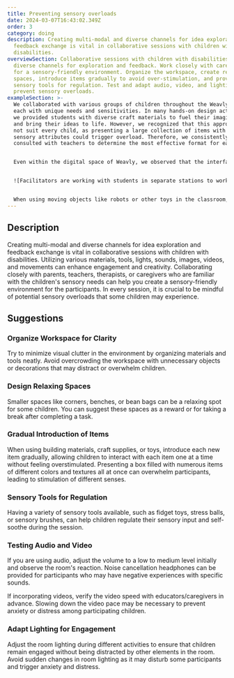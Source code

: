 ```yaml
---
title: Preventing sensory overloads
date: 2024-03-07T16:43:02.349Z
order: 3
category: doing
description: Creating multi-modal and diverse channels for idea exploration and
  feedback exchange is vital in collaborative sessions with children with
  disabilities.
overviewSection: Collaborative sessions with children with disabilities require
  diverse channels for exploration and feedback. Work closely with caregivers
  for a sensory-friendly environment. Organize the workspace, create relaxing
  spaces, introduce items gradually to avoid over-stimulation, and provide
  sensory tools for regulation. Test and adapt audio, video, and lighting to
  prevent sensory overloads.
exampleSection: >-
  We collaborated with various groups of children throughout the Weavly project,
  each with unique needs and sensitivities. In many hands-on design activities,
  we provided students with diverse craft materials to fuel their imaginations
  and bring their ideas to life. However, we recognized that this approach might
  not suit every child, as presenting a large collection of items with different
  sensory attributes could trigger overload. Therefore, we consistently
  consulted with teachers to determine the most effective format for each group.


  Even within the digital space of Weavly, we observed that the interface could be overwhelming. One option we incorporated, based on teacher recommendations, is "Simplification." This feature allows teachers to hide programming action blocks, simplifying the interface and gradually introducing more options as needed.


  ![Facilitators are working with students in separate stations to work with robots](/assets/uploads/robot-stations.jpg "Providing separate working stations to give students a chance to focus on one robot at a time")


  When using moving objects like robots or other toys in the classroom, we also observed sensitivities. To address this, we minimized the number of robots present, offered separate working stations, or created simplified lesson plans to control the robot's movements, avoiding any fast or uncontrolled actions.
---
```

## Description

Creating multi-modal and diverse channels for idea exploration and feedback exchange is vital in collaborative sessions with children with disabilities. Utilizing various materials, tools, lights, sounds, images, videos, and movements can enhance engagement and creativity. Collaborating closely with parents, teachers, therapists, or caregivers who are familiar with the children's sensory needs can help you create a sensory-friendly environment for the participants. In every session, it is crucial to be mindful of potential sensory overloads that some children may experience. 

## Suggestions

### Organize Workspace for Clarity

Try to minimize visual clutter in the environment by organizing materials and tools neatly. Avoid overcrowding the workspace with unnecessary objects or decorations that may distract or overwhelm children.

### Design Relaxing Spaces

Smaller spaces like corners, benches, or bean bags can be a relaxing spot for some children. You can suggest these spaces as a reward or for taking a break after completing a task.

### Gradual Introduction of Items

When using building materials, craft supplies, or toys, introduce each new item gradually, allowing children to interact with each item one at a time without feeling overstimulated. Presenting a box filled with numerous items of different colors and textures all at once can overwhelm participants, leading to stimulation of different senses.

### Sensory Tools for Regulation

Having a variety of sensory tools available, such as fidget toys, stress balls, or sensory brushes, can help children regulate their sensory input and self-soothe during the session.

### Testing Audio and Video

If you are using audio, adjust the volume to a low to medium level initially and observe the room's reaction. Noise cancellation headphones can be provided for participants who may have negative experiences with specific sounds.

If incorporating videos, verify the video speed with educators/caregivers in advance. Slowing down the video pace may be necessary to prevent anxiety or distress among participating children.

### Adapt Lighting for Engagement

Adjust the room lighting during different activities to ensure that children remain engaged without being distracted by other elements in the room. Avoid sudden changes in room lighting as it may disturb some participants and trigger anxiety and distress.
